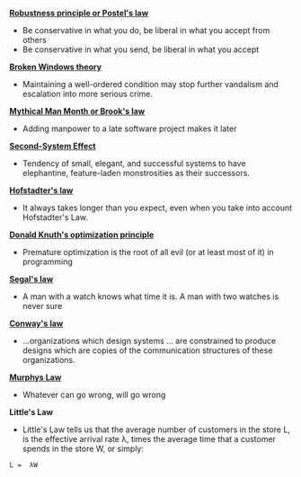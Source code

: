 __[Robustness principle or Postel's law](http://en.wikipedia.org/wiki/Robustness_principle)__

* Be conservative in what you do, be liberal in what you accept from others
* Be conservative in what you send, be liberal in what you accept

__[Broken Windows theory](http://en.wikipedia.org/wiki/Broken_windows_theory)__

* Maintaining a well-ordered condition may stop further vandalism and escalation into more serious crime.

__[Mythical Man Month or Brook's law](http://en.wikipedia.org/wiki/The_Mythical_Man-Month)__

* Adding manpower to a late software project makes it later

__[Second-System Effect](http://en.wikipedia.org/wiki/Second-system_effect)__

* Tendency of small, elegant, and successful systems to have elephantine, feature-laden monstrosities as their successors.

__[Hofstadter's law](http://en.wikipedia.org/wiki/Hofstadter%27s_law)__

* It always takes longer than you expect, even when you take into account Hofstadter's Law.

__[Donald Knuth's optimization principle](http://en.wikiquote.org/wiki/Donald_Knuth)__

* Premature optimization is the root of all evil (or at least most of it) in programming

__[Segal's law](http://en.wikipedia.org/wiki/Segal's_law)__

* A man with a watch knows what time it is. A man with two watches is never sure

__[Conway's law](http://en.wikipedia.org/wiki/Conway%27s_Law)__

* ...organizations which design systems ... are constrained to produce designs which are copies of the communication structures of these organizations.

__[Murphys Law](http://en.wikipedia.org/wiki/Murphy%27s_law)__

* Whatever can go wrong, will go wrong

__Little's Law__

* Little's Law tells us that the average number of customers in the store L, is the effective arrival rate λ, times the average time that a customer spends in the store W, or simply:  
```
L =  λW
```

